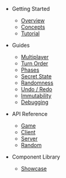 - Getting Started

  - [Overview](/)
  - [Concepts](concepts.md)
  - [Tutorial](tutorial.md)

- Guides

  - [Multiplayer](multiplayer.md)
  - [Turn Order](turn-order.md)
  - [Phases](phases.md)
  - [Secret State](secret-state.md)
  - [Randomness](random.md)
  - [Undo / Redo](undo.md)
  - [Immutability](immutability.md)
  - [Debugging](debugging.md)

- API Reference

  - [Game](api/Game.md)
  - [Client](api/Client.md)
  - [Server](api/Server.md)
  - [Random](api/Random.md)

- Component Library
  - [Showcase](storybook.md)

